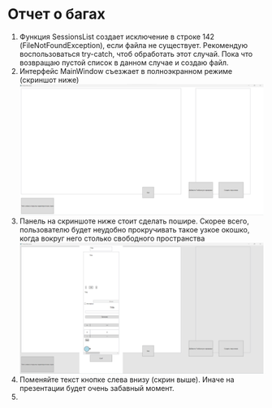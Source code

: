 # Отчет о багах

1. Функция SessionsList создает исключение в строке 142 (FileNotFoundException), если файла не существует. Рекомендую
   воспользоваться try-catch, чтоб обработать этот случай. Пока что возвращаю пустой список в данном случае и создаю
   файл.
2. Интерфейс MainWindow съезжает в полноэкранном режиме (скриншот ниже)
   ![Неправильное отображение интерфейса MainWindow в полноэкранном режиме](Поехал%20интерфейс%20в%20полноэкранном%20режиме.png)
3. Панель на скриншоте ниже стоит сделать пошире. Скорее всего, пользователю будет неудобно прокручивать такое узкое
   окошко, когда вокруг него столько свободного пространства
   ![Узкая панель ListOfUserControls](Узкая%20панель.png)
4. Поменяйте текст кнопке слева внизу (скрин выше). Иначе на презентации будет очень забавный момент.
5. 